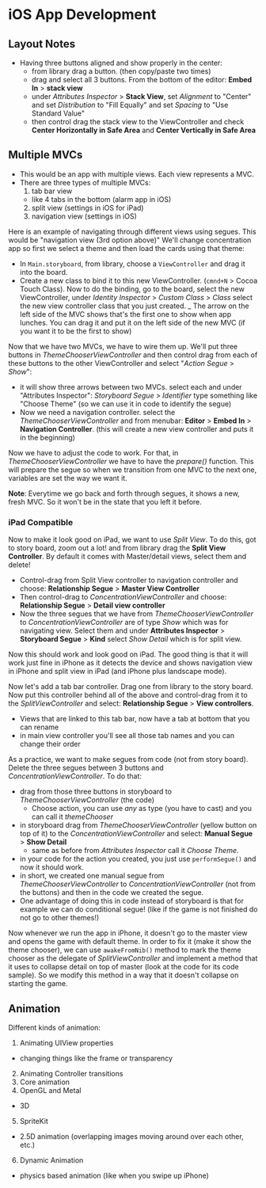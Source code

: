 # iOS App Development

## Layout Notes
- Having three buttons aligned and show properly in the center:
  - from library drag a button. (then copy/paste two times)
  - drag and select all 3 buttons. From the bottom of the editor: **Embed In** > **stack view**
  - under _Attributes Inspector_ > **Stack View**, set _Alignment_ to "Center" and set _Distribution_ to "Fill Equally" and set _Spacing_ to "Use Standard Value"
  - then control drag the stack view to the ViewController and check **Center Horizontally in Safe Area** and **Center Vertically in Safe Area**

## Multiple MVCs
- This would be an app with multiple views. Each view represents a MVC.
- There are three types of multiple MVCs:
  1. tab bar view
    - like 4 tabs in the bottom (alarm app in iOS)
  2. split view (settings in iOS for iPad)
  3. navigation view (settings in iOS)

Here is an example of navigating through different views using segues. This would be "navigation view (3rd option above)" We'll change concentration app so first we select a theme and then load the cards using that theme:
- In `Main.storyboard`, from library, choose a `ViewController` and drag it into the board.
- Create a new class to bind it to this new ViewController. (`cmnd+N` > Cocoa Touch Class). Now to do the binding, go to the board, select the new ViewController, under _Identity Inspector_ > _Custom Class_ > _Class_ select the new view controller class that you just created.
_ The arrow on the left side of the MVC shows that's the first one to show when app lunches. You can drag it and put it on the left side of the new MVC (if you want it to be the first to show)

Now that we have two MVCs, we have to wire them up. We'll put three buttons in _ThemeChooserViewController_ and then control drag from each of these buttons to the other ViewController and select "_Action Segue_ > _Show_":
- it will show three arrows between two MVCs. select each and under "Attributes Inspector": _Storyboard Segue_ > _Identifier_ type something like "Choose Theme" (so we can use it in code to identify the segue)
- Now we need a navigation controller. select the _ThemeChooserViewController_ and from menubar: **Editor** > **Embed In** > **Navigation Controller**. (this will create a new view controller and puts it in the beginning)

Now we have to adjust the code to work. For that, in _ThemeChooserViewController_ we have to have the _prepare()_ function. This will prepare the segue so when we transition from one MVC to the next one, variables are set the way we want it.

**Note**: Everytime we go back and forth through segues, it shows a new, fresh MVC. So it won't be in the state that you left it before.

### iPad Compatible
Now to make it look good on iPad, we want to use _Split View_. To do this, got to story board, zoom out a lot! and from library drag the **Split View Controller**. By default it comes with Master/detail views, select them and delete!
- Control-drag from Split View controller to navigation controller and choose: **Relationship Segue** > **Master View Controller**
- Then control-drag to _ConcentrationViewController_ and choose: **Relationship Segue** > **Detail view controller**
- Now the three segues that we have from _ThemeChooserViewController_ to _ConcentrationViewController_ are of type _Show_ which was for navigating view. Select them and under **Attributes Inspector** > **Storyboard Segue** > **Kind** select _Show Detail_ which is for split view.

Now this should work and look good on iPad. The good thing is that it will work just fine in iPhone as it detects the device and shows navigation view in iPhone and split view in iPad (and iPhone plus landscape mode).

Now let's add a tab bar controller. Drag one from library to the story board. Now put this controller behind all of the above and control-drag from it to the _SplitViewController_ and select: **Relationship Segue** > **View controllers**.

- Views that are linked to this tab bar, now have a tab at bottom that you can rename
- in main view controller you'll see all those tab names and you can change their order

As a practice, we want to make segues from code (not from story board). Delete the three segues between 3 buttons and _ConcentrationViewController_. To do that:
- drag from those three buttons in storyboard to  _ThemeChooserViewController_ (the code)
  - Choose action, you can use _any_ as type (you have to cast) and you can call it _themeChooser_
- in storyboard drag from _ThemeChooserViewController_ (yellow button on top of it) to the _ConcentrationViewController_ and select: **Manual Segue** > **Show Detail**
  - same as before from _Attributes Inspector_ call it _Choose Theme_.
- in your code for the action you created, you just use `performSegue()` and now it should work.
- in short, we created one manual segue from _ThemeChooserViewController_ to _ConcentrationViewController_ (not from the buttons) and then in the code we created the segue.
- One advantage of doing this in code instead of storyboard is that for example we can do conditional segue! (like if the game is not finished do not go to other themes!)

Now whenever we run the app in iPhone, it doesn't go to the master view and opens the game with default theme. In order to fix it (make it show the theme chooser), we can use `awakeFromNib()` method to mark the theme chooser as the delegate of _SplitViewController_ and implement a method that it uses to collapse detail on top of master (look at the code for its code sample). So we modify this method in a way that it doesn't collapse on starting the game.

## Animation

Different kinds of animation:
1. Animating UIView properties
  - changing things like the frame or transparency
2. Animating Controller transitions
3. Core animation
4. OpenGL and Metal
  - 3D
5. SpriteKit
  - 2.5D animation (overlapping images moving around over each other, etc.)
6. Dynamic Animation
  - physics based animation (like when you swipe up iPhone)
